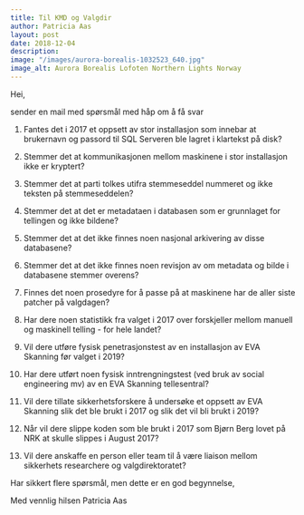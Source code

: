 ```yaml
---
title: Til KMD og Valgdir
author: Patricia Aas
layout: post
date: 2018-12-04
description:
image: "/images/aurora-borealis-1032523_640.jpg"
image_alt: Aurora Borealis Lofoten Northern Lights Norway
---
```


Hei,

sender en mail med spørsmål med håp om å få svar

1) Fantes det i 2017 et oppsett av stor installasjon som innebar at brukernavn og passord til SQL Serveren ble lagret i klartekst på disk?

2) Stemmer det at kommunikasjonen mellom maskinene i stor installasjon ikke er kryptert?

3) Stemmer det at parti tolkes utifra stemmeseddel nummeret og ikke teksten på stemmeseddelen?

4) Stemmer det at det er metadataen i databasen som er grunnlaget for tellingen og ikke bildene?

5) Stemmer det at det ikke finnes noen nasjonal arkivering av disse databasene?

6) Stemmer det at det ikke finnes noen revisjon av om metadata og bilde i databasene stemmer overens?

7) Finnes det noen prosedyre for å passe på at maskinene har de aller siste patcher på valgdagen?

8) Har dere noen statistikk fra valget i 2017 over forskjeller mellom manuell og maskinell telling - for hele landet?

9) Vil dere utføre fysisk penetrasjonstest av en installasjon av EVA Skanning før valget i 2019?

10) Har dere utført noen fysisk inntrengningstest (ved bruk av social engineering mv) av en EVA Skanning tellesentral?

11) Vil dere tillate sikkerhetsforskere å undersøke et oppsett av EVA Skanning slik det ble brukt i 2017 og slik det vil bli brukt i 2019?

12) Når vil dere slippe koden som ble brukt i 2017 som Bjørn Berg lovet på NRK at skulle slippes i August 2017?

13) Vil dere anskaffe en person eller team til å være liaison mellom sikkerhets researchere og valgdirektoratet?

Har sikkert flere spørsmål, men dette er en god begynnelse,

Med vennlig hilsen
Patricia Aas